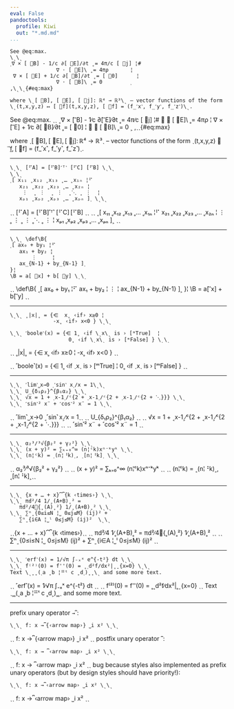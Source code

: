 ```yaml
---
eval: False
pandoctools:
  profile: Kiwi
  out: "*.md.md"
...
```


```
See @eq:max.
\ˎ\ˎ
˱∇ × [ ⃗B] - 1∕c ∂[ ⃗E]∕∂t ˳= 4π∕c [ ⃗j] ¦#
               ∇ ⋅ [ ⃗E]\ ˳= 4πρ       ¦
 ∇ × [ ⃗E] + 1∕c ∂[ ⃗B]∕∂t ˳= [ ⃗0]      ¦
               ∇ ⋅ [ ⃗B]\ ˳= 0         ˲
,\ˎ\ˎ{#eq:max}

where \ˎ[ ⃗B], [ ⃗E], [ ⃗j]: ℝ⁴ → ℝ³\ˎ – vector functions of the form
\ˎ(t,x,y,z) ↦ [ ⃗f](t,x,y,z), [ ⃗f] = (f_˹x˺, f_˹y˺, f_˹z˺)\ˎ.
```
See @eq:max.
ˎˎ
˱∇ × [ ⃗B] - 1∕c ∂[ ⃗E]∕∂t ˳= 4π∕c [ ⃗j] ¦#
               ∇ ⋅ [ ⃗E]\ ˳= 4πρ       ¦
 ∇ × [ ⃗E] + 1∕c ∂[ ⃗B]∕∂t ˳= [ ⃗0]      ¦
               ∇ ⋅ [ ⃗B]\ ˳= 0         ˲
,ˎˎ{#eq:max}

where ˎ[ ⃗B], [ ⃗E], [ ⃗j]: ℝ⁴ → ℝ³ˎ – vector functions of the form
ˎ(t,x,y,z) ↦ [ ⃗f](t,x,y,z), [ ⃗f] = (f_˹x˺, f_˹y˺, f_˹z˺)ˎ.

----

```
\ˎ\ˎ [⠋A] = [⠋B]˹ᵀ˺ [⠋C] [⠋B] \ˎ\ˎ
\ˎ\ˎ
˱[ x₁₁ ˳x₁₂ ˳x₁₃ ˳… ˳x₁ₙ ¦⠋
   x₂₁ ˳x₂₂ ˳x₂₃ ˳… ˳x₂ₙ ¦
    ⋮  ˳ ⋮  ˳ ⋮  ˳⋱ ˳ ⋮  ¦
   xₚ₁ ˳xₚ₂ ˳xₚ₃ ˳… ˳xₚₙ ]˲ \ˎ\ˎ
```
ˎˎ [⠋A] = [⠋B]˹ᵀ˺ [⠋C] [⠋B] ˎˎ
ˎˎ
˱[ x₁₁ ˳x₁₂ ˳x₁₃ ˳… ˳x₁ₙ ¦⠋
   x₂₁ ˳x₂₂ ˳x₂₃ ˳… ˳x₂ₙ ¦
    ⋮  ˳ ⋮  ˳ ⋮  ˳⋱ ˳ ⋮  ¦
   xₚ₁ ˳xₚ₂ ˳xₚ₃ ˳… ˳xₚₙ ]˲ ˎˎ

----

```
\ˎ\ˎ \def\B{
˱[ ax₀ + by₁ ¦⠋
   ax₁ + by₂ ¦
       ⋮     ¦
   ax_{N-1} + by_{N-1} ]˲
}¦
\B = a[ ⃗x] + b[ ⃗y] \ˎ\ˎ
```
ˎˎ \def\B{
˱[ ax₀ + by₁ ¦⠋
   ax₁ + by₂ ¦
       ⋮     ¦
   ax_{N-1} + by_{N-1} ]˲
}¦
\B = a[ ⃗x] + b[ ⃗y] ˎˎ

----

```
\ˎ\ˎ ˳|x|˳ = {⋲  x˳ ‹if› x≥0 ¦
              -x˳ ‹if› x<0 } \ˎ\ˎ

\ˎ\ˎ ˹boole˺(x) = {⋲ 1˳ ‹if \ˎx\ˎ is › [ᵐTrue]  ¦
                   0˳ ‹if \ˎx\ˎ is › [ᵐFalse] } \ˎ\ˎ
```
ˎˎ ˳|x|˳ = {⋲  x˳ ‹if› x≥0 ¦
              -x˳ ‹if› x<0 } ˎˎ

ˎˎ ˹boole˺(x) = {⋲ 1˳ ‹if ˎxˎ is › [ᵐTrue]  ¦
                   0˳ ‹if ˎxˎ is › [ᵐFalse] } ˎˎ

----

```
\ˎ\ˎ ˹lim˺˽x→0 ˱˹sin˺ x˲∕x = 1\ˎ\ˎ
\ˎ\ˎ U_{δ₁ρ₂}^{β₁α₂} \ˎ\ˎ
\ˎ\ˎ √x = 1 + ˱x-1˲∕ᶜ{2 + ˱x-1˲∕ᶜ{2 + ˱x-1˲∕ᶜ{2 + ⋱}}} \ˎ\ˎ
\ˎ\ˎ ˹sin˺² x¨ + ˹cos˺² x¨ = 1 \ˎ\ˎ
```
ˎˎ ˹lim˺˽x→0 ˱˹sin˺ x˲∕x = 1ˎˎ
ˎˎ U_{δ₁ρ₂}^{β₁α₂} ˎˎ
ˎˎ √x = 1 + ˱x-1˲∕ᶜ{2 + ˱x-1˲∕ᶜ{2 + ˱x-1˲∕ᶜ{2 + ⋱}}} ˎˎ
ˎˎ ˹sin˺² x¨ + ˹cos˺² x¨ = 1 ˎˎ

----

```
\ˎ\ˎ α₂³∕³√{β₂² + γ₂²} \ˎ\ˎ
\ˎ\ˎ (x + y)² = ∑ₖ₌₀^∞ (n¦ᶜk)xⁿ⁻ᵏyᵏ \ˎ\ˎ
\ˎ\ˎ (n¦ᶜk) = ˱(n¦⠘k)˲, ˱[n¦⠘k]˲ \ˎ\ˎ
```
ˎˎ α₂³∕³√{β₂² + γ₂²} ˎˎ
ˎˎ (x + y)² = ∑ₖ₌₀^∞ (n¦ᶜk)xⁿ⁻ᵏyᵏ ˎˎ
ˎˎ (n¦ᶜk) = ˱(n¦⠘k)˲, ˱[n¦⠘k]˲ˎˎ

----

```
\ˎ\ˎ {x + … + x}⏞⎴{k ‹times›} \ˎ\ˎ
\ˎ\ˎ πd²∕4 1∕˳(A+B)˳² =
   πd²∕4👻{˳(A)˳²} 1∕˳(A+B)˳² \ˎ\ˎ
\ˎ\ˎ ∑ⁿˍ{0≤i≤N ¦˽ 0≤j≤M} (ij)² +
   ∑ⁿˍ{i∈A ¦˽ˡ 0≤j≤M} (ij)²  \ˎ\ˎ
```
ˎˎ{x + … + x}⏞⎴{k ‹times›}ˎˎ
ˎˎ πd²∕4 1∕˳(A+B)˳² =
   πd²∕4👻{˳(A)˳²} 1∕˳(A+B)˳² ˎˎ
ˎˎ ∑ⁿˍ{0≤i≤N ¦˽ 0≤j≤M} (ij)² +
   ∑ⁿˍ{i∈A ¦˽ˡ 0≤j≤M} (ij)²  ˎˎ

----

```
\ˎ\ˎ ˹erf˺(x) = 1∕√π ∫₋ₓˣ e^{-t²} dt \ˎ\ˎ
\ˎ\ˎ f⁽²⁾(0) = f''(0) = ˳˱d²f∕dx²|˳ˍ{x=0} \ˎ\ˎ
Text \ˎ˳˳(˱a ˳b ¦⠛ᵗ c ˳d˲)˳˳\ˎ and some more text.
```
ˎˎ ˹erf˺(x) = 1∕√π ∫₋ₓˣ e^{-t²} dt ˎˎ
ˎˎ f⁽²⁾(0) = f''(0) = ˳˱d²f∕dx²|˳ˍ{x=0} ˎˎ
Text ˎ˳˳(˱a ˳b ¦⠛ᵗ c ˳d˲)˳˳ˎ and some more text.

----

prefix unary operator `→⎴`:
```
\ˎ\ˎ f: x →⎴{‹arrow map›} ˽i x² \ˎ\ˎ
```
ˎˎ f: x →⎴{‹arrow map›} ˽i x² ˎˎ
postfix unary operator `⎴`:
```
\ˎ\ˎ f: x → ⎴‹arrow map› ˽i x² \ˎ\ˎ
```
ˎˎ f: x → ⎴‹arrow map› ˽i x² ˎˎ
bug because styles also implemented as prefix unary operators (but by design styles should have priority!):
```
\ˎ\ˎ f: x →⎴‹arrow map› ˽i x² \ˎ\ˎ
```
ˎˎ f: x →⎴‹arrow map› ˽i x² ˎˎ
